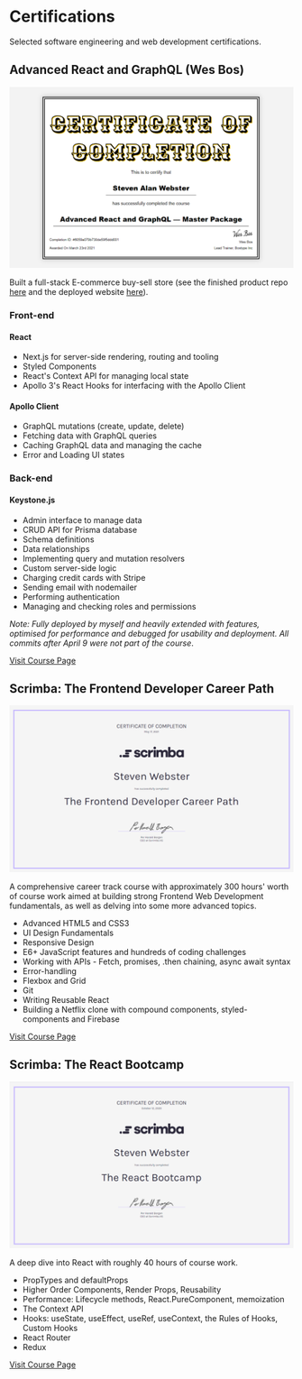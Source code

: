 # Certifications

Selected software engineering and web development certifications.

## Advanced React and GraphQL (Wes Bos)

![Advanced React and GraphQL (Wes Bos)](https://github.com/budokans/certifications/blob/main/wes-bos-advanced-react-graphql.png "Advanced React and GraphQL (Wes Bos)")

Built a full-stack E-commerce buy-sell store (see the finished product repo [here](https://github.com/budokans/gretsch-geeks "Gretsch Geeks") and the deployed website [here](https://gretsch.stevenwebster.co "Gretsch Geeks")).

### Front-end

#### React

- Next.js for server-side rendering, routing and tooling
- Styled Components
- React's Context API for managing local state
- Apollo 3's React Hooks for interfacing with the Apollo Client

#### Apollo Client

- GraphQL mutations (create, update, delete)
- Fetching data with GraphQL queries
- Caching GraphQL data and managing the cache
- Error and Loading UI states

### Back-end

#### Keystone.js

- Admin interface to manage data
- CRUD API for Prisma database
- Schema definitions
- Data relationships
- Implementing query and mutation resolvers
- Custom server-side logic
- Charging credit cards with Stripe
- Sending email with nodemailer
- Performing authentication
- Managing and checking roles and permissions

_Note: Fully deployed by myself and heavily extended with features, optimised for performance and debugged for usability and deployment. All commits after April 9 were not part of the course_.

[Visit Course Page](https://advancedreact.com/ "Advanced React and GraphQL (Wes Bos)")

## Scrimba: The Frontend Developer Career Path

![Scrimba: The Frontend Developer Career Path](https://github.com/budokans/certifications/blob/main/scrimba-frontend-developer-career-path.png "Scrimba: The Frontend Developer Career Path")

A comprehensive career track course with approximately 300 hours' worth of course work aimed at building strong Frontend Web Development fundamentals, as well as delving into some more advanced topics.

- Advanced HTML5 and CSS3
- UI Design Fundamentals
- Responsive Design
- E6+ JavaScript features and hundreds of coding challenges
- Working with APIs - Fetch, promises, .then chaining, async await syntax
- Error-handling
- Flexbox and Grid
- Git
- Writing Reusable React
- Building a Netflix clone with compound components, styled-components and Firebase

[Visit Course Page](https://scrimba.com/learn/frontend "Scrimba: The Frontend Developer Career Path")

## Scrimba: The React Bootcamp

![Scrimba: The React Bootcamp](https://github.com/budokans/certifications/blob/main/scrimba-react-bootcamp.png "Scrimba: The React Bootcamp")

A deep dive into React with roughly 40 hours of course work.

- PropTypes and defaultProps
- Higher Order Components, Render Props, Reusability
- Performance: Lifecycle methods, React.PureComponent, memoization
- The Context API
- Hooks: useState, useEffect, useRef, useContext, the Rules of Hooks, Custom Hooks
- React Router
- Redux

[Visit Course Page](https://scrimba.com/learn/react "Scrimba: The React Bootcamp")
